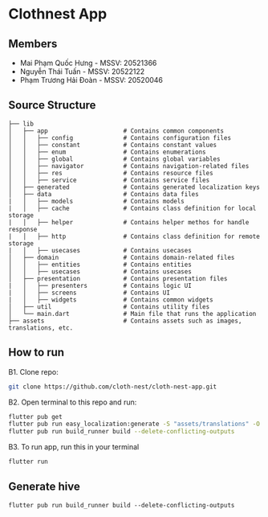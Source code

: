 # Clothnest App
## Members
- Mai Phạm Quốc Hưng - MSSV: 20521366
- Nguyễn Thái Tuấn - MSSV: 20522122​
- Phạm Trương Hải Đoàn - MSSV: 20520046

## Source Structure

```
├── lib
│   ├── app                     # Contains common components
│   │   ├── config              # Contains configuration files
│   │   ├── constant            # Contains constant values
│   │   ├── enum                # Contains enumerations
│   │   ├── global              # Contains global variables
│   │   ├── navigator           # Contains navigation-related files
│   │   ├── res                 # Contains resource files
│   │   ├── service             # Contains service files
│   ├── generated               # Contains generated localization keys
│   ├── data                    # Contains data files
|   │   ├── models              # Contains models
|   │   ├── cache               # Contains class definition for local storage
|   │   ├── helper              # Contains helper methos for handle response
|   │   ├── http                # Contains class definition for remote storage
|   │   ├── usecases            # Contains usecases
│   ├── domain                  # Contains domain-related files
│   │   ├── entities            # Contains entities
│   │   ├── usecases            # Contains usecases
│   ├── presentation            # Contains presentation files
|   │   ├── presenters          # Contains logic UI
|   │   ├── screens             # Contains UI
|   │   ├── widgets             # Contains common widgets
│   ├── util                    # Contains utility files
│   └── main.dart               # Main file that runs the application
├── assets                      # Contains assets such as images, translations, etc.
```

## How to run
B1. Clone repo:
```bash
git clone https://github.com/cloth-nest/cloth-nest-app.git
```
B2. Open terminal to this repo and run:
```bash
flutter pub get
flutter pub run easy_localization:generate -S "assets/translations" -O "lib/app/res" -f keys -o locale_keys.g.dart
flutter pub run build_runner build --delete-conflicting-outputs
```
B3. To run app, run this in your terminal
```bash
flutter run
```

## Generate hive

```
flutter pub run build_runner build --delete-conflicting-outputs
```
